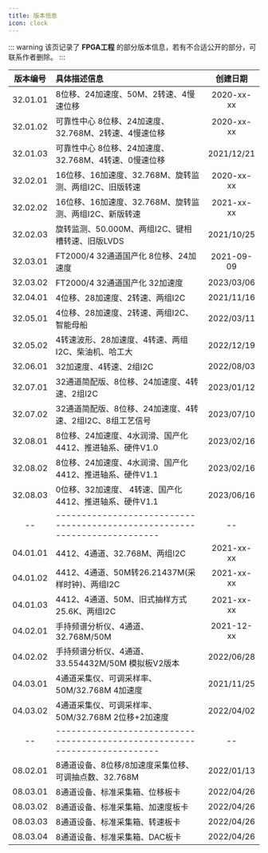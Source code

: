 ```yaml
---
title: 版本信息
icon: clock
---
```


::: warning
该页记录了 **FPGA工程** 的部分版本信息，若有不合适公开的部分，可联系作者删除。
:::

| 版本编号 | 具体描述信息 | 创建日期 |
|:-----------:|:-----------|:---------:|
| 32.01.01 | 8位移、24加速度、50M、2转速、4慢速位移                          | 2020-xx-xx |
| 32.01.02 | 可靠性中心 8位移、24加速度、32.768M、2转速、4慢速位移            | 2020-xx-xx |
| 32.01.03 | 可靠性中心 8位移、24加速度、32.768M、4转速、0慢速位移	           | 2021/12/21 |
| 32.02.01 | 16位移、16加速度、32.768M、旋转监测、两组I2C、旧版转速           | 2020-xx-xx |
| 32.02.02 | 16位移、16加速度、32.768M、旋转监测、两组I2C、新版转速           | 2021-xx-xx |
| 32.02.03 | 旋转监测、50.000M、两组I2C、键相槽转速、旧版LVDS                | 2021/10/25 |
| 32.03.01 | FT2000/4 32通道国产化 8位移、24加速度                          | 2021-09-09 |
| 32.03.02 | FT2000/4 32通道国产化 32加速度                                | 2023/03/06 |
| 32.04.01 | 4位移、28加速度、2转速、两组I2C                                | 2021/11/16 |
| 32.05.01 | 4位移、28加速度、2转速、两组I2C、智能母船                       | 2022/03/11 |
| 32.05.02 | 4转速波形、28加速度、4转速、两组I2C、柴油机、哈工大              | 2022/12/19 |
| 32.06.01 | 32加速度、4转速、2组I2C                                        | 2022/08/03 |
| 32.07.01 | 32通道简配版、8位移、24加速度、4转速、2组I2C                    | 2023/01/12 |
| 32.07.02 | 32通道简配版、8位移、24加速度、4转速、2组I2C、8组工艺信号        | 2023/07/10 |
| 32.08.01 | 8位移、24加速度、4水润滑、国产化4412、推进轴系、硬件V1.0         | 2023/02/16 |
| 32.08.02 | 8位移、24加速度、4水润滑、国产化4412、推进轴系、硬件V1.1         | 2023/02/16 |
| 32.08.03 | 0位移、32加速度、  4转速、国产化4412、推进轴系、硬件V1.1         | 2023/06/16 |
| -- | -------------------------------------------------------------------------- | -- |
| 04.01.01 | 4412、4通道、32.768M、两组I2C                                  | 2021-xx-xx |
| 04.01.02 | 4412、4通道、50M转26.21437M(采样时钟)、两组I2C	                | 2021-xx-xx |
| 04.01.03 | 4412、4通道、50M、旧式抽样方式25.6K、两组I2C                    | 2021-xx-xx |
| 04.02.01 | 手持频谱分析仪、4通道、32.768M/50M                              | 2021-12-xx |
| 04.02.02 | 手持频谱分析仪、4通道、33.554432M/50M  模拟板V2版本             | 2022/06/28 |
| 04.03.01 | 4通道采集仪、可调采样率、50M/32.768M 4加速度                    | 2021/11/25 |
| 04.03.02 | 4通道采集仪、可调采样率、50M/32.768M 2位移+2加速度              | 2022/04/02 |
| -- | -------------------------------------------------------------------------- | -- |
| 08.02.01 | 8通道设备、8位移/8加速度采集位移、可调抽点数、32.768M            | 2022/01/13 |
| 08.03.01 | 8通道设备、标准采集箱、位移板卡                                 | 2022/04/26 |
| 08.03.02 | 8通道设备、标准采集箱、加速度板卡                               | 2022/04/26 |
| 08.03.03 | 8通道设备、标准采集箱、转速板卡                                 | 2022/04/26 |
| 08.03.04 | 8通道设备、标准采集箱、DAC板卡                                  | 2022/04/26 |
